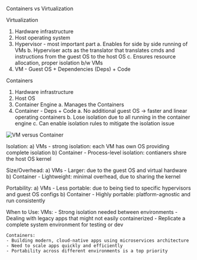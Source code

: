 Containers vs Virtualization

Virtualization
1. Hardware infrastructure
2. Host operating system
3. Hypervisor - most important part
    a. Enables for side by side running of VMs
    b. Hyperviser acts as the translator that translates cmds and instructions from the guest OS to the host OS
    c. Ensures resource allocation, proper isolation b/w VMs
4. VM - Guest OS + Dependencies (Deps) + Code

Containers 
1. Hardware infrastructure
2. Host OS
3. Container Engine
    a. Manages the Containers
4. Container - Deps + Code
    a. No additional guest OS -> faster and linear operating containers
    b. Lose isolation due to all running in the container engine
    c. Can enable isolation rules to mitigate the isolation issue


![VM versus Container](../img/VM_vs_Container_Model.png)

Isolation:
    a) VMs - strong isolation: each VM has own OS providing complete isolation
    b) Container - Process-level isolation: contianers shsre the host OS kernel

Size/Overhead:
    a) VMs - Larger: due to the guest OS and virtual hardware
    b) Container - Lightweight: minimal overhead, due to sharing the kernel

Portability:
    a) VMs - Less portable: due to being tied to specific hypervisors and guest OS configs
    b) Container - Highly portable: platform-agnostic and run consistently

When to Use:
    VMs:
    - Strong isolation needed between environments
    - Dealing with legacy apps that might not easily containerized
    - Replicate a complete system environment for testing or dev

    Containers:
    - Building modern, cloud-native apps using microservices architecture
    - Need to scale apps quickly and efficiently
    - Portability across different environments is a top priority